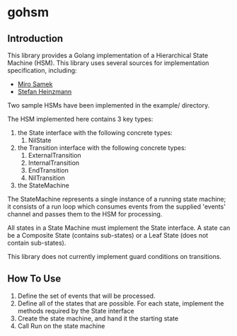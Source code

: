 # gohsm

## Introduction

This library provides a Golang implementation of a Hierarchical State Machine (HSM). This library uses several sources for implementation specification, including:
 - [Miro Samek](https://barrgroup.com/Embedded-Systems/How-To/Introduction-Hierarchical-State-Machines)
 - [Stefan Heinzmann](https://accu.org/index.php/journals/252)

Two sample HSMs have been implemented in the example/ directory.

The HSM implemented here contains 3 key types:
 1. the State interface with the following concrete types:
    1. NilState
 2. the Transition interface with the following concrete types:
    1. ExternalTransition
    2. InternalTransition
    3. EndTransition
    4. NilTransition
 3. the StateMachine

The StateMachine represents a single instance of a running state machine; it consists of a run loop which consumes events from the supplied 'events' channel and passes them to the HSM for processing.

All states in a State Machine must implement the State interface.  A state can be a
Composite State (contains sub-states) or a Leaf State (does not contain sub-states). 

This library does not currently implement guard conditions on transitions.

## How To Use

1. Define the set of events that will be processed.
2. Define all of the states that are possible.  For each state, implement the methods required by the State interface
4. Create the state machine, and hand it the starting state
5. Call Run on the state machine
